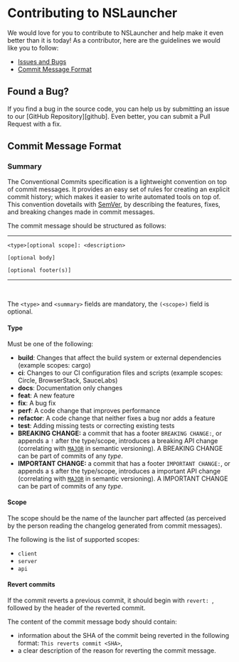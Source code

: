 # Contributing to NSLauncher

We would love for you to contribute to NSLauncher and help make it even better than it is today!
As a contributor, here are the guidelines we would like you to follow:

 - [Issues and Bugs](#issue)
 - [Commit Message Format](#commit)
 
 ## <a name="issue"></a> Found a Bug?
 
 If you find a bug in the source code, you can help us by submitting an issue to our [GitHub Repository][github].
 Even better, you can submit a Pull Request with a fix.

## <a name="commit"></a> Commit Message Format

### Summary

The Conventional Commits specification is a lightweight convention on top of commit messages.
It provides an easy set of rules for creating an explicit commit history;
which makes it easier to write automated tools on top of.
This convention dovetails with [SemVer](http://semver.org),
by describing the features, fixes, and breaking changes made in commit messages.

The commit message should be structured as follows:

---

```
<type>[optional scope]: <description>

[optional body]

[optional footer(s)]
```
---

<br />

The `<type>` and `<summary>` fields are mandatory, the `(<scope>)` field is optional.


#### Type

Must be one of the following:

* **build**: Changes that affect the build system or external dependencies (example scopes: cargo)
* **ci**: Changes to our CI configuration files and scripts (example scopes: Circle, BrowserStack, SauceLabs)
* **docs**: Documentation only changes
* **feat**: A new feature
* **fix**: A bug fix
* **perf**: A code change that improves performance
* **refactor**: A code change that neither fixes a bug nor adds a feature
* **test**: Adding missing tests or correcting existing tests
* **BREAKING CHANGE:** a commit that has a footer `BREAKING CHANGE:`, or appends a `!` after the type/scope, introduces a breaking API change (correlating with [`MAJOR`](http://semver.org/#summary) in semantic versioning).
  A BREAKING CHANGE can be part of commits of any _type_.
* **IMPORTANT CHANGE:** a commit that has a footer `IMPORTANT CHANGE:`, or appends a `$` after the type/scope, introduces a important API change (correlating with [`MAJOR`](http://semver.org/#summary) in semantic versioning).
  A IMPORTANT CHANGE can be part of commits of any _type_.

#### Scope
The scope should be the name of the launcher part affected (as perceived by the person reading the changelog generated from commit messages).

The following is the list of supported scopes:

* `client`
* `server`
* `api`


#### Revert commits

If the commit reverts a previous commit, it should begin with `revert: `, followed by the header of the reverted commit.

The content of the commit message body should contain:

- information about the SHA of the commit being reverted in the following format: `This reverts commit <SHA>`,
- a clear description of the reason for reverting the commit message.


